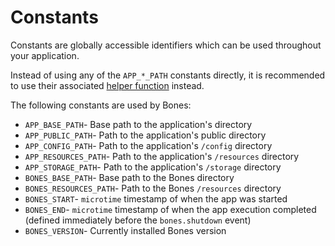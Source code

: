 # Constants

Constants are globally accessible identifiers which can be used throughout your application.

Instead of using any of the `APP_*_PATH` constants directly, it is recommended to use their associated [helper function](helpers.md) instead.

The following constants are used by Bones:

- `APP_BASE_PATH`- Base path to the application's directory
- `APP_PUBLIC_PATH`- Path to the application's public directory
- `APP_CONFIG_PATH`- Path to the application's `/config` directory
- `APP_RESOURCES_PATH`- Path to the application's `/resources` directory
- `APP_STORAGE_PATH`- Path to the application's `/storage` directory
- `BONES_BASE_PATH`- Base path to the Bones directory
- `BONES_RESOURCES_PATH`- Path to the Bones `/resources` directory
- `BONES_START`- `microtime` timestamp of when the app was started
- `BONES_END`- `microtime` timestamp of when the app execution completed (defined immediately before the `bones.shutdown` event)
- `BONES_VERSION`- Currently installed Bones version
